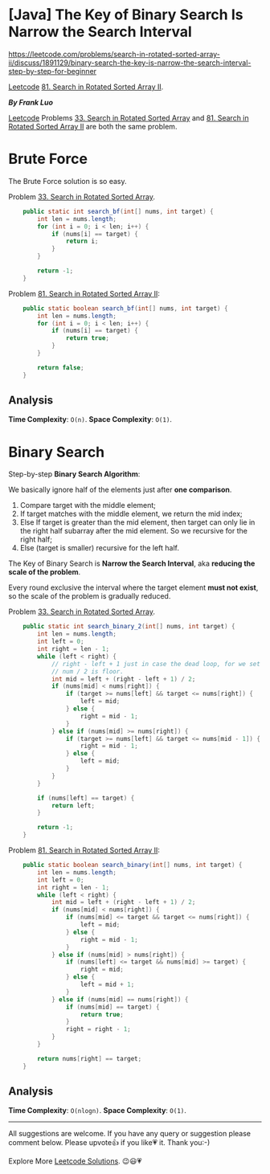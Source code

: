 # [Java] The Key of Binary Search Is Narrow the Search Interval 

https://leetcode.com/problems/search-in-rotated-sorted-array-ii/discuss/1891129/binary-search-the-key-is-narrow-the-search-interval-step-by-step-for-beginner

[Leetcode](https://leetcode.com/) [81. Search in Rotated Sorted Array II](https://leetcode.com/problems/search-in-rotated-sorted-array-ii/).

***By Frank Luo***

[Leetcode](https://leetcode.com/) Problems [33. Search in Rotated Sorted Array](https://leetcode.com/problems/search-in-rotated-sorted-array/) and [81. Search in Rotated Sorted Array II](https://leetcode.com/problems/search-in-rotated-sorted-array-ii) are both the same problem.

# Brute Force

The Brute Force solution is so easy.

Problem [33. Search in Rotated Sorted Array](https://leetcode.com/problems/search-in-rotated-sorted-array/).

```java
    public static int search_bf(int[] nums, int target) {
        int len = nums.length;
        for (int i = 0; i < len; i++) {
            if (nums[i] == target) {
                return i;
            }
        }

        return -1;
    }
```

Problem [81. Search in Rotated Sorted Array II](https://leetcode.com/problems/search-in-rotated-sorted-array-ii):

```java
    public static boolean search_bf(int[] nums, int target) {
        int len = nums.length;
        for (int i = 0; i < len; i++) {
            if (nums[i] == target) {
                return true;
            }
        }

        return false;
    }
```

## Analysis

**Time Complexity**: `O(n)`.
**Space Complexity**: `O(1)`.

# Binary Search

Step-by-step **Binary Search Algorithm**:

We basically ignore half of the elements just after **one comparison**.

1. Compare target with the middle element;
2. If target matches with the middle element, we return the mid index;
3. Else If target is greater than the mid element, then target can only lie in the right half subarray after the mid element. So we recursive for the right half;
4. Else (target is smaller) recursive for the left half.

The Key of Binary Search is **Narrow the Search Interval**, aka **reducing the scale of the problem**.

Every round exclusive the interval where the target element **must not exist**, so the scale of the problem is gradually reduced.

Problem [33. Search in Rotated Sorted Array](https://leetcode.com/problems/search-in-rotated-sorted-array/).

```java
    public static int search_binary_2(int[] nums, int target) {
        int len = nums.length;
        int left = 0;
        int right = len - 1;
        while (left < right) {
			// right - left + 1 just in case the dead loop, for we set the right margin is mid - 1.
			// num / 2 is floor.
            int mid = left + (right - left + 1) / 2;
            if (nums[mid] < nums[right]) {
                if (target >= nums[left] && target <= nums[right]) {
                    left = mid;
                } else {
                    right = mid - 1;
                }
            } else if (nums[mid] >= nums[right]) {
                if (target >= nums[left] && target <= nums[mid - 1]) {
                    right = mid - 1;
                } else {
                    left = mid;
                }
            }
        }

        if (nums[left] == target) {
            return left;
        }

        return -1;
    }
```

Problem [81. Search in Rotated Sorted Array II](https://leetcode.com/problems/search-in-rotated-sorted-array-ii):

```java
    public static boolean search_binary(int[] nums, int target) {
        int len = nums.length;
        int left = 0;
        int right = len - 1;
        while (left < right) {
            int mid = left + (right - left + 1) / 2;
            if (nums[mid] < nums[right]) {
                if (nums[mid] <= target && target <= nums[right]) {
                    left = mid;
                } else {
                    right = mid - 1;
                }
            } else if (nums[mid] > nums[right]) {
                if (nums[left] <= target && nums[mid] >= target) {
                    right = mid;
                } else {
                    left = mid + 1;
                }
            } else if (nums[mid] == nums[right]) {
                if (nums[mid] == target) {
                    return true;
                }
                right = right - 1;
            }
        }

        return nums[right] == target;
    }
```

## Analysis

**Time Complexity**: `O(nlogn)`.
**Space Complexity**: `O(1)`.

------------

All suggestions are welcome. 
If you have any query or suggestion please comment below.
Please upvote👍 if you like💗 it. Thank you:-)

Explore More [Leetcode Solutions](https://leetcode.com/discuss/general-discussion/1868912/My-Leetcode-Solutions-All-In-One). 😉😃💗

